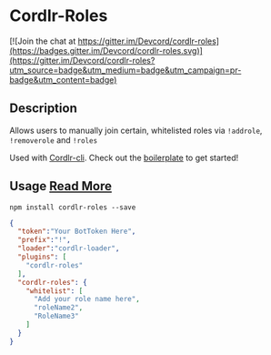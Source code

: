 # Cordlr-Roles

[![Join the chat at https://gitter.im/Devcord/cordlr-roles](https://badges.gitter.im/Devcord/cordlr-roles.svg)](https://gitter.im/Devcord/cordlr-roles?utm_source=badge&utm_medium=badge&utm_campaign=pr-badge&utm_content=badge)

## Description

Allows users to manually join certain, whitelisted roles via `!addrole`, `!removerole` and `!roles`

Used with [Cordlr-cli](https://github.com/Devcord/cordlr-cli). Check out the [boilerplate](https://github.com/Devcord/cordlr-server-boilerplate) to get started!

## Usage [Read More](https://github.com/Devcord/cordlr-server-boilerplate)

`npm install cordlr-roles --save`

```json
{
  "token":"Your BotToken Here",
  "prefix":"!",
  "loader":"cordlr-loader",
  "plugins": [
    "cordlr-roles"
  ],
  "cordlr-roles": {
    "whitelist": [
      "Add your role name here",
      "roleName2",
      "RoleName3"
    ]
  }
}
```